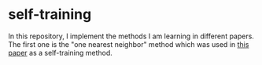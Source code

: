 # self-training
In this repository, I implement the methods I am learning in different papers.
The first one is the "one nearest neighbor" method which was used in [this paper](https://ieeexplore.ieee.org/document/9346368) as a self-training method. 
